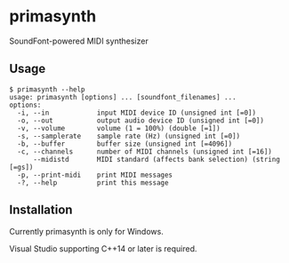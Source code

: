 # primasynth
SoundFont-powered MIDI synthesizer

## Usage
```
$ primasynth --help
usage: primasynth [options] ... [soundfont_filenames] ...
options:
  -i, --in            input MIDI device ID (unsigned int [=0])
  -o, --out           output audio device ID (unsigned int [=0])
  -v, --volume        volume (1 = 100%) (double [=1])
  -s, --samplerate    sample rate (Hz) (unsigned int [=0])
  -b, --buffer        buffer size (unsigned int [=4096])
  -c, --channels      number of MIDI channels (unsigned int [=16])
      --midistd       MIDI standard (affects bank selection) (string [=gs])
  -p, --print-midi    print MIDI messages
  -?, --help          print this message
```

## Installation
Currently primasynth is only for Windows.

Visual Studio supporting C++14 or later is required.

